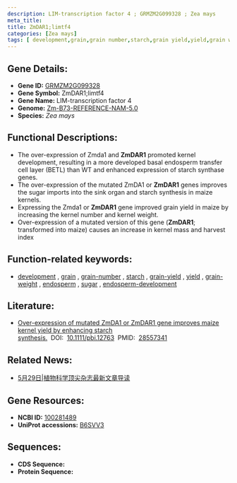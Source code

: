 ```yaml
---
description: LIM-transcription factor 4 ; GRMZM2G099328 ; Zea mays
meta_title:
title: ZmDAR1;limtf4
categories: [Zea mays]
tags: [ development,grain,grain number,starch,grain yield,yield,grain weight,endosperm,sugar,endosperm development ]
---
```


## Gene Details:
- **Gene ID:**	[GRMZM2G099328](https://www.maizegdb.org/gene_center/gene/GRMZM2G099328)
- **Gene Symbol:** ZmDAR1;limtf4
- **Gene Name:** LIM-transcription factor 4
- **Genome:** [Zm-B73-REFERENCE-NAM-5.0](https://www.maizegdb.org/genome/assembly/Zm-B73-REFERENCE-NAM-5.0)
- **Species:** *Zea mays*

## Functional Descriptions:
   - The over-expression of Zmda1 and **ZmDAR1** promoted kernel development, resulting in a more developed basal endosperm transfer cell layer (BETL) than WT and enhanced expression of starch synthase genes.
   - The over-expression of the mutated ZmDA1 or **ZmDAR1** genes improves the sugar imports into the sink organ and starch synthesis in maize kernels.
   - Expressing the Zmda1 or **ZmDAR1** gene improved grain yield in maize by increasing the kernel number and kernel weight.
   - Over-expression of a mutated version of this gene (**ZmDAR1**; transformed into maize) causes an increase in kernel mass and harvest index 

## Function-related keywords:
- [development](/tags/development/)&nbsp;,&nbsp;[grain](/tags/grain/)&nbsp;,&nbsp;[grain-number](/tags/grain-number/)&nbsp;,&nbsp;[starch](/tags/starch/)&nbsp;,&nbsp;[grain-yield](/tags/grain-yield/)&nbsp;,&nbsp;[yield](/tags/yield/)&nbsp;,&nbsp;[grain-weight](/tags/grain-weight/)&nbsp;,&nbsp;[endosperm](/tags/endosperm/)&nbsp;,&nbsp;[sugar](/tags/sugar/)&nbsp;,&nbsp;[endosperm-development](/tags/endosperm-development/)

## Literature:
   - [Over-expression of mutated ZmDA1 or ZmDAR1 gene improves maize kernel yield by enhancing starch synthesis.]( https://onlinelibrary.wiley.com/doi/10.1111/pbi.12763)&nbsp;&nbsp;DOI:&nbsp;&nbsp;[10.1111/pbi.12763](https://onlinelibrary.wiley.com/doi/10.1111/pbi.12763)&nbsp;&nbsp;PMID:&nbsp;&nbsp;[28557341](https://pubmed.ncbi.nlm.nih.gov/28557341/)

## Related News:
   - [5月29日|植物科学顶尖杂志最新文章导读](https://mp.weixin.qq.com/s?__biz=MzIyOTY2NDYyNQ==&mid=2247485133&idx=2&sn=28d445083019238cbb4c6512b24c3cad&chksm=e8be74d3dfc9fdc500fa3be2a055b5d6f2072f839803541376c514db1c7c73d398c8169ebb0c&scene=27#wechat_redirect)

## Gene Resources:
- **NCBI ID:** [100281489](https://www.ncbi.nlm.nih.gov/gene/?term=100281489)
- **UniProt accessions:** [B6SVV3](https://www.uniprot.org/uniprotkb/B6SVV3/entry)



## Sequences:
- **CDS Sequence:**
- **Protein Sequence:**
